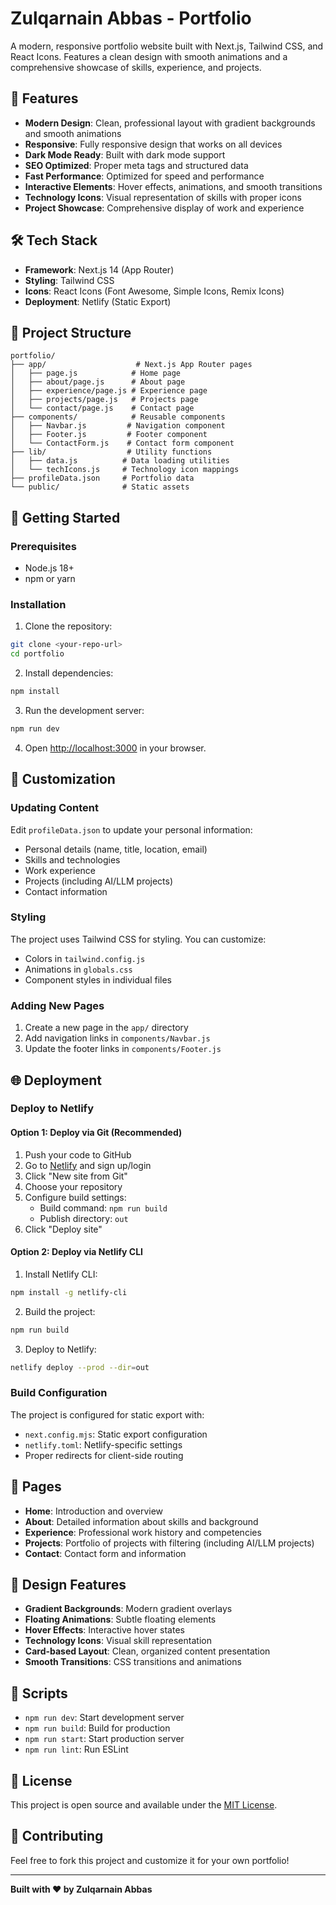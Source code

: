 # Zulqarnain Abbas - Portfolio

A modern, responsive portfolio website built with Next.js, Tailwind CSS, and React Icons. Features a clean design with smooth animations and a comprehensive showcase of skills, experience, and projects.

## 🚀 Features

- **Modern Design**: Clean, professional layout with gradient backgrounds and smooth animations
- **Responsive**: Fully responsive design that works on all devices
- **Dark Mode Ready**: Built with dark mode support
- **SEO Optimized**: Proper meta tags and structured data
- **Fast Performance**: Optimized for speed and performance
- **Interactive Elements**: Hover effects, animations, and smooth transitions
- **Technology Icons**: Visual representation of skills with proper icons
- **Project Showcase**: Comprehensive display of work and experience

## 🛠️ Tech Stack

- **Framework**: Next.js 14 (App Router)
- **Styling**: Tailwind CSS
- **Icons**: React Icons (Font Awesome, Simple Icons, Remix Icons)
- **Deployment**: Netlify (Static Export)

## 📁 Project Structure

```
portfolio/
├── app/                    # Next.js App Router pages
│   ├── page.js            # Home page
│   ├── about/page.js      # About page
│   ├── experience/page.js # Experience page
│   ├── projects/page.js   # Projects page
│   └── contact/page.js    # Contact page
├── components/            # Reusable components
│   ├── Navbar.js         # Navigation component
│   ├── Footer.js         # Footer component
│   └── ContactForm.js    # Contact form component
├── lib/                  # Utility functions
│   ├── data.js          # Data loading utilities
│   └── techIcons.js     # Technology icon mappings
├── profileData.json     # Portfolio data
└── public/              # Static assets
```

## 🚀 Getting Started

### Prerequisites

- Node.js 18+ 
- npm or yarn

### Installation

1. Clone the repository:
```bash
git clone <your-repo-url>
cd portfolio
```

2. Install dependencies:
```bash
npm install
```

3. Run the development server:
```bash
npm run dev
```

4. Open [http://localhost:3000](http://localhost:3000) in your browser.

## 📝 Customization

### Updating Content

Edit `profileData.json` to update your personal information:

- Personal details (name, title, location, email)
- Skills and technologies
- Work experience
- Projects (including AI/LLM projects)
- Contact information

### Styling

The project uses Tailwind CSS for styling. You can customize:

- Colors in `tailwind.config.js`
- Animations in `globals.css`
- Component styles in individual files

### Adding New Pages

1. Create a new page in the `app/` directory
2. Add navigation links in `components/Navbar.js`
3. Update the footer links in `components/Footer.js`

## 🌐 Deployment

### Deploy to Netlify

#### Option 1: Deploy via Git (Recommended)

1. Push your code to GitHub
2. Go to [Netlify](https://netlify.com) and sign up/login
3. Click "New site from Git"
4. Choose your repository
5. Configure build settings:
   - Build command: `npm run build`
   - Publish directory: `out`
6. Click "Deploy site"

#### Option 2: Deploy via Netlify CLI

1. Install Netlify CLI:
```bash
npm install -g netlify-cli
```

2. Build the project:
```bash
npm run build
```

3. Deploy to Netlify:
```bash
netlify deploy --prod --dir=out
```

### Build Configuration

The project is configured for static export with:

- `next.config.mjs`: Static export configuration
- `netlify.toml`: Netlify-specific settings
- Proper redirects for client-side routing

## 📱 Pages

- **Home**: Introduction and overview
- **About**: Detailed information about skills and background
- **Experience**: Professional work history and competencies
- **Projects**: Portfolio of projects with filtering (including AI/LLM projects)
- **Contact**: Contact form and information

## 🎨 Design Features

- **Gradient Backgrounds**: Modern gradient overlays
- **Floating Animations**: Subtle floating elements
- **Hover Effects**: Interactive hover states
- **Technology Icons**: Visual skill representation
- **Card-based Layout**: Clean, organized content presentation
- **Smooth Transitions**: CSS transitions and animations

## 🔧 Scripts

- `npm run dev`: Start development server
- `npm run build`: Build for production
- `npm run start`: Start production server
- `npm run lint`: Run ESLint

## 📄 License

This project is open source and available under the [MIT License](LICENSE).

## 🤝 Contributing

Feel free to fork this project and customize it for your own portfolio!

---

**Built with ❤️ by Zulqarnain Abbas**
